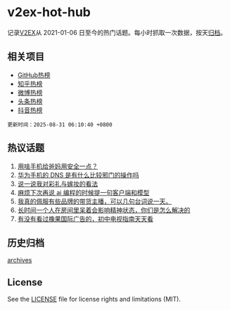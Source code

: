 # v2ex-hot-hub

 记录[V2EX](https://www.v2ex.com/)从 2021-01-06 日至今的热门话题。每小时抓取一次数据，按天[归档](archives)。
 
 ## 相关项目

- [GitHub热榜](https://github.com/lonnyzhang423/github-hot-hub)
- [知乎热榜](https://github.com/lonnyzhang423/zhihu-hot-hub)
- [微博热榜](https://github.com/lonnyzhang423/weibo-hot-hub)
- [头条热榜](https://github.com/lonnyzhang423/toutiao-hot-hub)
- [抖音热榜](https://github.com/lonnyzhang423/douyin-hot-hub)


 `更新时间：2025-08-31 06:10:40 +0800`

## 热议话题

1. [用啥手机给爸妈用安全一点？](https://www.v2ex.com/t/1155914)
1. [华为手机的 DNS 是有什么比较邪门的操作吗](https://www.v2ex.com/t/1155905)
1. [说一说我对彩礼与嫁妆的看法](https://www.v2ex.com/t/1155950)
1. [麻烦下次再说 ai 编程的时候提一句客户端和模型](https://www.v2ex.com/t/1155936)
1. [我真的佩服有些品牌的带货主播，可以几句台词说一天。](https://www.v2ex.com/t/1155939)
1. [长时间一个人在房间里呆着会影响精神状态，你们是怎么解决的](https://www.v2ex.com/t/1155984)
1. [有没有看过橡果国际广告的，初中电视指南天天看](https://www.v2ex.com/t/1155961)

## 历史归档

[archives](archives)

## License

See the [LICENSE](LICENSE) file for license rights and limitations (MIT).
